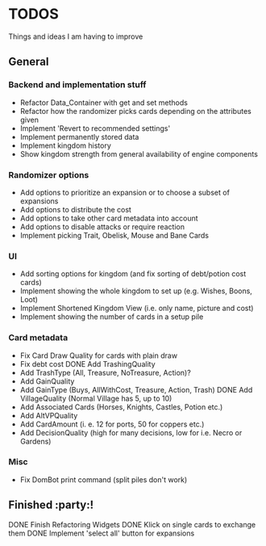 # TODOS

Things and ideas I am having to improve 

## General

### Backend and implementation stuff

- Refactor Data_Container with get and set methods
- Refactor how the randomizer picks cards depending on the attributes given
- Implement 'Revert to recommended settings'
- Implement permanently stored data
- Implement kingdom history
- Show kingdom strength from general availability of engine components

### Randomizer options

- Add options to prioritize an expansion or to choose a subset of expansions
- Add options to distribute the cost
- Add options to take other card metadata into account
- Add options to disable attacks or require reaction
- Implement picking Trait, Obelisk, Mouse and Bane Cards

### UI

- Add sorting options for kingdom (and fix sorting of debt/potion cost cards)
- Implement showing the whole kingdom to set up (e.g. Wishes, Boons, Loot)
- Implement Shortened Kingdom View (i.e. only name, picture and cost)
- Implement showing the number of cards in a setup pile

### Card metadata

- Fix Card Draw Quality for cards with plain draw
- Fix debt cost
DONE Add TrashingQuality
- Add TrashType (All, Treasure, NoTreasure, Action)?
- Add GainQuality
- Add GainType (Buys, AllWithCost, Treasure, Action, Trash)
DONE Add VillageQuality (Normal Village has 5, up to 10)
- Add Associated Cards (Horses, Knights, Castles, Potion etc.)
- Add AltVPQuality
- Add CardAmount (i. e. 12 for ports, 50 for coppers etc.)
- Add DecisionQuality (high for many decisions, low for i.e. Necro or Gardens)

### Misc

- Fix DomBot print command (split piles don't work)

## Finished :party:!

DONE Finish Refactoring Widgets
DONE Klick on single cards to exchange them
DONE Implement 'select all' button for expansions
